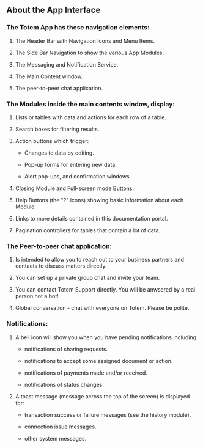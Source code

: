 ## About the App Interface

### The Totem App has these navigation elements: 

1. The Header Bar with Navigation Icons and Menu Items.

2. The Side Bar Navigation to show the various App Modules.

3. The Messaging and Notification Service.

4. The Main Content window.

5. The peer-to-peer chat application.

### The Modules inside the main contents window, display:

1. Lists or tables with data and actions for each row of a table.

2. Search boxes for filtering results.

3. Action buttons which trigger:

    * Changes to data by editing.

    * Pop-up forms for entering new data.

    * Alert pop-ups, and confirmation windows.

4. Closing Module and Full-screen mode Buttons.

5. Help Buttons (the "?" icons) showing basic information about each Module.

6. Links to more details contained in this documentation portal.

7. Pagination controllers for tables that contain a lot of data.

### The Peer-to-peer chat application:

1. Is intended to allow you to reach out to your business partners and contacts to discuss matters directly.

2. You can set up a private group chat and invite your team.

3. You can contact Totem Support directly. You will be anwsered by a real person not a bot!

4. Global conversation - chat with everyone on Totem. Please be polite.

### Notifications:

1. A bell icon will show you when you have pending notifications including:

    * notifications of sharing requests.

    * notifications to accept some assigned document or action.

    * notifications of payments made and/or received.

    * notifications of status changes.

 2. A toast message (message across the top of the screen) is displayed for:

    * transaction success or failure messages (see the history module).

    * connection issue messages.

    * other system messages.